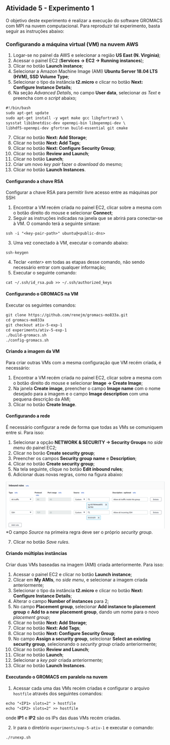 ## Atividade 5 - Experimento 1

O objetivo deste experimento é realizar a execução do software GROMACS com MPI na nuvem computacional. Para reproduzir tal experimento, basta seguir as instruções abaixo:

### Configurando a máquina virtual (VM) na nuvem AWS

 1. Logar-se no painel da AWS e selecionar a região **US East (N. Virginia)**;
 2. Acessar o painel EC2 (**Services -> EC2 -> Running instances**); 
 3. Clicar no botão **Launch instance**;
 4. Selecionar a Amazon Machine Image (AMI) **Ubuntu Server 18.04 LTS (HVM), SSD Volume Type**;
 5. Selecionar o tipo da instância **t2.micro** e clicar no botão **Next: Configure Instance Details**;
 6. Na seção *Advanced Details*, no campo **User data**, selecionar *as Text* e preencha com o *script* abaixo;

```
#!/bin/bash
sudo apt-get update
sudo apt-get install -y wget make gcc libgfortran3 \
sysstat libibnetdisc-dev openmpi-bin libopenmpi-dev \
libhdf5-openmpi-dev gfortran build-essential git cmake
```

 7. Clicar no botão **Next: Add Storage**;
 8. Clicar no botão **Next: Add Tags**;
 9. Clicar no botão **Next: Configure Security Group**;
 10. Clicar no botão **Review and Launch**;
 11. Clicar no botão **Launch**;
 12. Criar um novo *key pair* fazer o *download* do mesmo;
 13. Clicar no botão **Launch Instances**.

#### Configurando a chave RSA
Configurar a chave RSA para permitir livre acesso entre as máquinas por SSH:

 1. Encontrar a VM recém criada no painel EC2, clicar sobre a mesma com o botão direito do mouse e selecionar **Connect**;
 2. Seguir as instruções indicadas na janela que se abrirá para conectar-se à VM. O comando terá a seguinte sintaxe:
```
ssh -i "<key-pair-path>" ubuntu@<public-dns>
```
 3. Uma vez conectado à VM, executar o comando abaixo:
```
ssh-keygen
```
 4. Teclar *\<enter\>* em todas as etapas desse comando, não sendo necessário entrar com qualquer informação;
 5. Executar o seguinte comando:
```
cat ~/.ssh/id_rsa.pub >> ~/.ssh/authorized_keys
```

#### Configurando o GROMACS na VM

Executar os seguintes comandos:
```
git clone https://github.com/renejm/gromacs-mo833a.git
cd gromacs-mo833a
git checkout ativ-5-exp-1
cd experiments/ativ-5-exp-1
./build-gromacs.sh
./config-gromacs.sh
```

#### Criando a imagem da VM

Para criar outras VMs com a mesma configuração que VM recém criada, é necessário:
 1. Encontrar a VM recém criada no painel EC2, clicar sobre a mesma com o botão direito do mouse e selecionar **Image -> Create Image**; 
 2. Na janela **Create image**, preencher o campo **Image name** com o nome desejado para a imagem e o campo **Image description** com uma pequena descrição da AMI;
 3. Clicar no botão **Create Image**.
  
#### Configurando a rede

É necessário configurar a rede de forma que todas as VMs se comuniquem entre si. Para isso:
 1. Selecionar a opção **NETWORK & SECURITY -> Security Groups** no *side menu* do painel EC2;
 2. Clicar no borão **Create security group**;
 3. Preencher os campos **Security group name** e **Description**;
 4. Clicar no botão **Create security group**;
 5. Na tela seguinte, clique no botão **Edit inbound rules**;
 6. Adicionar duas novas regras, como na figura abaixo:

![](https://raw.githubusercontent.com/renejm/gromacs-mo833a/ativ-5-exp-1/experiments/ativ-5-exp-1/images/security-group.png)
 *O campo *Source* na primeira regra deve ser o próprio *security group*.

 7. Clicar no botão *Save rules*.
 
#### Criando múltiplas instâncias

Criar duas VMs baseadas na imagem (AMI) criada anteriormente. Para isso:
 
 1. Acessar o painel EC2 e clicar no botão **Launch instance**;
 2. Clicar em **My AMIs**, no *side menu*, e selecionar a imagem criada anteriormente;
 3. Selecionar o tipo da instância **t2.micro** e clicar no botão **Next: Configure Instance Details**;
 4. Alterar o campo **Number of instances** para 2;
 5. No campo **Placement group**, selecionar **Add instance to placement group** e **Add to a new placement group**, dando um nome para o novo *placement group*;
 6. Clicar no botão **Next: Add Storage**;
 7. Clicar no botão **Next: Add Tags**;
 8. Clicar no botão **Next: Configure Security Group**;
 9. No campo **Assign a security group**, selecionar **Select an existing security group**, selecionando o *security group* criado anteriormente;
 10. Clicar no botão **Review and Launch**;
 11. Clicar no botão **Launch**;
 12. Selecionar a *key pair* criada anteriormente;
 13. Clicar no botão **Launch Instances**.

#### Executando o GROMACS em paralelo na nuvem

 1. Acessar cada uma das VMs recém criadas e configurar o arquivo ```hostfile``` através dos seguintes comandos:
```
echo "<IP1> slots=2" > hostfile
echo "<IP2> slots=2" >> hostfile
```
 onde **IP1** e **IP2** são os IPs das duas VMs recém criadas.

 2. Ir para o diretório ```experiments/exp-5-ativ-1``` e executar o comando:
```
./runexp.sh
```
